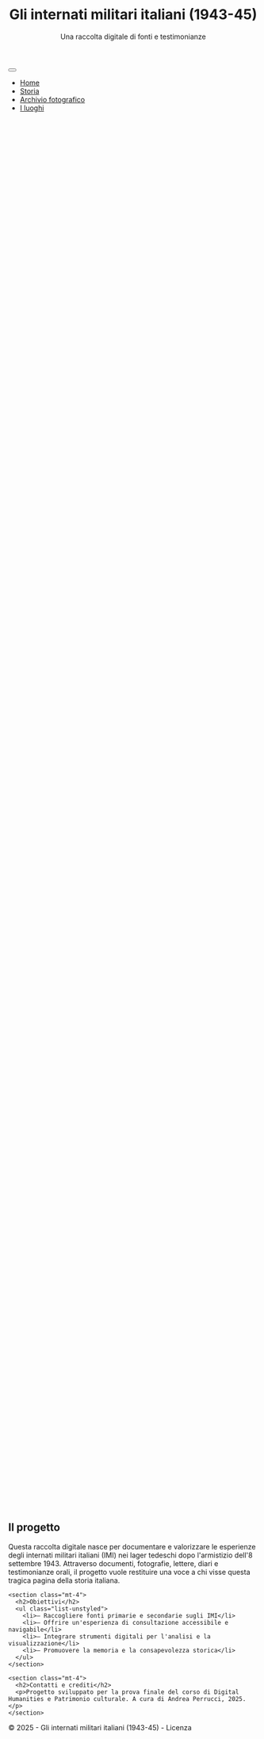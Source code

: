 <!DOCTYPE html>
<html lang="it">
<head>
  <meta charset="UTF-8">
  <meta name="viewport" content="width=device-width, initial-scale=1.0">

  <meta name="DC.title" content="Gli internati militari italiani (1943-45)">
  <meta name="DC.creator" content="[Andrea Perrucci]">
  <meta name="DC.subject" content="Internati militari italiani, Seconda guerra mondiale, Lager, prigionia">
  <meta name="DC.description" content="Una raccolta digitale di testimonianze e documenti sugli internati militari italiani nei lager tedeschi, 1943-1945.">
  <meta name="DC.language" content="it">
  <meta name="DC.date" content="2025-05-15">
  <meta name="DC.rights" content="CC BY-SA 4.0">

  <link href="https://cdn.jsdelivr.net/npm/bootstrap@5.3.0/dist/css/bootstrap.min.css" rel="stylesheet">
  <link rel="stylesheet" href="css/stile.css">

  <!-- Slider CSS -->
  <style>
    #hero-slider {
      position: relative;
      height: 70vh;
      overflow: hidden;
    }

    #hero-slider .slide {
      position: absolute;
      top: 0; left: 0;
      width: 100%;
      height: 100%;
      background-size: cover;
      background-position: center;
      opacity: 0;
      transition: opacity 1s ease-in-out;
    }

    #hero-slider .slide.active {
      opacity: 1;
      z-index: 1;
    }
  </style>
</head>
<body>
  <header class="bg-dark text-white py-4">
    <div class="container">
      <h1 class="mb-0">Gli internati militari italiani (1943-45)</h1>
      <p class="lead">Una raccolta digitale di fonti e testimonianze</p>
    </div>
  </header>

  <nav class="navbar navbar-expand-lg navbar-light bg-light">
    <div class="container">
      <button class="navbar-toggler" type="button" data-bs-toggle="collapse" data-bs-target="#navbarNav">
        <span class="navbar-toggler-icon"></span>
      </button>
      <div class="collapse navbar-collapse" id="navbarNav">
        <ul class="navbar-nav">
          <li class="nav-item"><a class="nav-link active" href="index.html">Home</a></li>
          <li class="nav-item"><a class="nav-link" href="storia.html">Storia</a></li>
          <li class="nav-item"><a class="nav-link" href="Archivio_fotografico.html">Archivio fotografico</a></li>
          <li class="nav-item"><a class="nav-link" href="Luoghi.html">I luoghi</a></li>
        </ul>
      </div>
    </div>
  </nav>

  <!-- Slider tipo "sito-da-riprodurre" -->
  <div id="hero-slider">
    <div class="slide active" style="background-image: url('https://www.ns-zwangsarbeit.de/fileadmin/dateien/imi/Transport/10_Sept_43_Ital_Internierte_treffen_im_Lager_ein.jpg');"></div>
    <div class="slide" style="background-image: url('https://www.ns-zwangsarbeit.de/fileadmin/_processed_/7/7/csm_Zwangsarbeit_der_Soldaten_fuer_den_Krieg_9a0c4af102.jpg');"></div>
    <div class"slide active" style="background-image url('/fileadmin/_processed_/e/e/csm_Transport_in_dt_Kriegsgefangenenlager_92411db899.jpg);"></div>
  </div>

  <main class="container my-5">
    <section>
      <h2>Il progetto</h2>
      <p>Questa raccolta digitale nasce per documentare e valorizzare le esperienze degli internati militari italiani (IMI) nei lager tedeschi dopo l'armistizio dell'8 settembre 1943. Attraverso documenti, fotografie, lettere, diari e testimonianze orali, il progetto vuole restituire una voce a chi visse questa tragica pagina della storia italiana.</p>
    </section>

    <section class="mt-4">
      <h2>Obiettivi</h2>
      <ul class="list-unstyled">
        <li>– Raccogliere fonti primarie e secondarie sugli IMI</li>
        <li>– Offrire un'esperienza di consultazione accessibile e navigabile</li>
        <li>– Integrare strumenti digitali per l'analisi e la visualizzazione</li>
        <li>– Promuovere la memoria e la consapevolezza storica</li>
      </ul>
    </section>

    <section class="mt-4">
      <h2>Contatti e crediti</h2>
      <p>Progetto sviluppato per la prova finale del corso di Digital Humanities e Patrimonio culturale. A cura di Andrea Perrucci, 2025.</p>
    </section>
  </main>

  <footer class="bg-light text-center py-3">
    <p class="mb-0">&copy; 2025 - Gli internati militari italiani (1943-45) - Licenza</p>
  </footer>

  <!-- Slider script -->
  <script>
    const slides = document.querySelectorAll('#hero-slider .slide');
    let currentSlide = 0;

    setInterval(() => {
      slides[currentSlide].classList.remove('active');
      currentSlide = (currentSlide + 1) % slides.length;
      slides[currentSlide].classList.add('active');
    }, 5000);
  </script>

  <script src="https://cdn.jsdelivr.net/npm/bootstrap@5.3.0/dist/js/bootstrap.bundle.min.js"></script>
</body>
</html>
